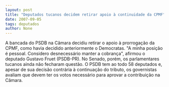 ```yaml
---
layout: post
title: "Deputados tucanos decidem retirar apoio à continuidade da CPMF"
date: 2007-09-05
tags: deputados
author: None
---
```

A bancada do PSDB na C&acirc;mara decidiu retirar o apoio &agrave; prorroga&ccedil;&atilde;o da CPMF, como havia decidido anteriormente o Democratas. 
&quot;A minha posi&ccedil;&atilde;o &eacute; pessoal. Considero desnecess&aacute;rio manter a cobran&ccedil;a&quot;, afirmou o deputado Gustavo Fruet (PSDB-PR). 
No Senado, por&eacute;m, os parlamentares tucanos ainda n&atilde;o fecharam quest&atilde;o. 
O PSDB tem ao todo 58 deputados e, apesar de sua decis&atilde;o contr&aacute;ria &agrave; continua&ccedil;&atilde;o do tributo, os governistas avaliam que devem ter os votos necess&aacute;rio para aprovar a contribui&ccedil;&atilde;o na C&acirc;mara.

 